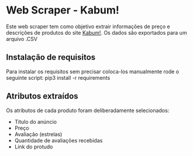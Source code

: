 # Web Scraper - Kabum!

Este web scraper tem como objetivo extrair informações de preço e descrições de produtos do site [Kabum!](https://www.kabum.com.br). Os dados são exportados para um arquivo .CSV

## Instalação de requisitos

Para instalar os requisitos sem precisar coloca-los manualmente rode o seguinte script:
pip3 install -r requirements

## Atributos extraídos

Os atributos de cada produto foram deliberadamente selecionados:

- Título do anúncio
- Preço
- Avaliação (estrelas)
- Quantidade de avaliações recebidas
- Link do protudo